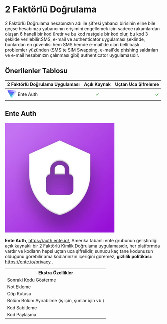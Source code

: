 <!-- NOTLAR 
 - Tablo eklemeyi unutmayın 
 - Uygun görseller eklemeyi unutmayın.
 - İçerik kuralları ve ekleme yapmak sayfalarını ziyaret edebilirsiniz -->

# 2 Faktörlü Doğrulama

2 Faktörlü Doğrulama hesabınızın adı ile şifresi yabancı birisinin eline bile geçse hesabınıza yabancının erişimini engellemek için sadece rakamlardan oluşan 6 haneli bir kod üretir ve bu kod rastgele bir kod olur, bu kod 3 şekilde verilebilir:SMS, e-mail ve authenticator uygulaması şeklinde, bunlardan en güvenlisi hem SMS hemde e-mail'de olan belli başlı problemler yüzünden (SMS'te SIM Swapping, e-mail'de phishing saldırıları ve e-mail hesabınızın çalınması gibi) authenticator uygulamasıdır.

## Önerilenler Tablosu

| 2 Faktörlü Doğrulama Uygulaması | Açık Kaynak | Uçtan Uca Şifreleme |
| ------------------------------- |:-----------:| -------------------:|
|<span style="display: inline-block; vertical-align: middle;"><img src="docs/images/protonvpn-icon.png" alt="Ente Auth" style="width: 30px; height: 30px;"> </span> <span style="display: inline-block; vertical-align: middle;"> Ente Auth  | <span style="color: green;">✓</span>    | <span style="color: green;">✓</span> |

## Ente Auth

<img src="docs/images/enteAuth.png" alt="Ente Auth" width="350" />

**Ente Auth**, https://auth.ente.io/, Amerika tabanlı ente grubunun geliştirdiği açık kaynaklı bir 2 Faktörlü Kimlik Doğrulama uygulamasıdır, her platformda vardır ve kodların hepsi uçtan uca şifrelidir, sunucu kaç tane kodunuzun olduğunu görebilir ama kodlarınızın içeriğini göremez, **gizlilik politikası**: https://ente.io/privacy .


<table>
<tr>
<th colspan="2">Ekstra Özellikler</th>
</tr>
<tr>
<td>Sonraki Kodu Gösterme</td>
</tr>
<tr>
<td>Not Ekleme</td>
</tr>
<tr>
<td>Çöp Kutusu</td>
</tr>
<tr>
<td>Bölüm Bölüm Ayırabilme (iş için, şunlar için vb.)</td>
</tr>
<tr>
<td>Kod Sabitleme</td>
</tr>
<tr>
<td>Kod Paylaşma</td>
</tr>
</table>
